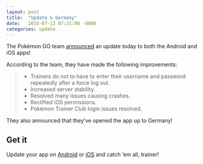 ```yaml
---
layout: post
title:  "Update & Germany"
date:   2016-07-13 07:21:00 -0600
categories: update
---
```


The Pokémon GO team [announced](https://plus.google.com/+pokemongo/posts/1G8BdXnk9Ci)
an update today to both the Android and iOS apps!

According to the team, they have made the following improvements:

> - Trainers do not to have to enter their username and password repeatedly after a force log out.
> - Increased server stability.
> - Resolved many issues causing crashes.
> - Rectified iOS permissions.
> - Pokémon Trainer Club login issues resolved.

They also announced that they&rsquo;ve opened the app up to Germany!

## Get it

Update your app on [Android](https://play.google.com/store/apps/details?id=com.nianticlabs.pokemongo)
or [iOS](https://itunes.apple.com/us/app/pokemon-go/id1094591345?mt=8)
and catch ’em all, trainer!
